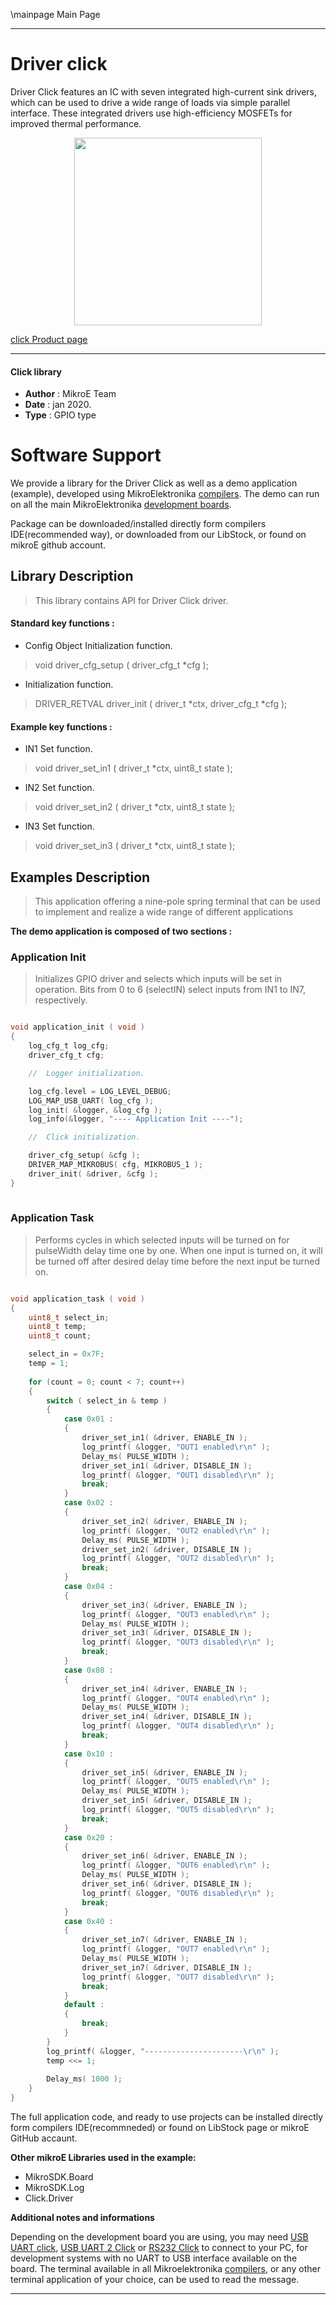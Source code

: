 \mainpage Main Page
 
---
# Driver click

Driver Click features an IC with seven integrated high-current sink drivers, which can be used to drive a wide range of loads via simple parallel interface. These integrated drivers use high-efficiency MOSFETs for improved thermal performance.

<p align="center">
  <img src="https://download.mikroe.com/images/click_for_ide/driver_click.png" height=300px>
</p>

[click Product page](https://www.mikroe.com/driver-click)

---


#### Click library 

- **Author**        : MikroE Team
- **Date**          : jan 2020.
- **Type**          : GPIO type


# Software Support

We provide a library for the Driver Click 
as well as a demo application (example), developed using MikroElektronika 
[compilers](https://shop.mikroe.com/compilers). 
The demo can run on all the main MikroElektronika [development boards](https://shop.mikroe.com/development-boards).

Package can be downloaded/installed directly form compilers IDE(recommended way), or downloaded from our LibStock, or found on mikroE github account. 

## Library Description

> This library contains API for Driver Click driver.

#### Standard key functions :

- Config Object Initialization function.
> void driver_cfg_setup ( driver_cfg_t *cfg ); 
 
- Initialization function.
> DRIVER_RETVAL driver_init ( driver_t *ctx, driver_cfg_t *cfg );


#### Example key functions :

- IN1 Set function.
> void driver_set_in1 ( driver_t *ctx, uint8_t state );
 
- IN2 Set function.
> void driver_set_in2 ( driver_t *ctx, uint8_t state );

- IN3 Set function.
> void driver_set_in3 ( driver_t *ctx, uint8_t state );

## Examples Description
 
> This application offering a nine-pole spring terminal that can be used to implement and realize a wide range of different applications 

**The demo application is composed of two sections :**

### Application Init 


> Initializes GPIO driver and selects which inputs will be set in operation.
   Bits from 0 to 6 (selectIN) select inputs from IN1 to IN7, respectively.
 

```c

void application_init ( void )
{
    log_cfg_t log_cfg;
    driver_cfg_t cfg;

    //  Logger initialization.

    log_cfg.level = LOG_LEVEL_DEBUG;
    LOG_MAP_USB_UART( log_cfg );
    log_init( &logger, &log_cfg );
    log_info(&logger, "---- Application Init ----");

    //  Click initialization.

    driver_cfg_setup( &cfg );
    DRIVER_MAP_MIKROBUS( cfg, MIKROBUS_1 );
    driver_init( &driver, &cfg );
}
  
```

### Application Task

> Performs cycles in which selected inputs will be turned on for pulseWidth
   delay time one by one. When one input is turned on, it will be turned off after desired delay time before the next input be turned on.

```c

void application_task ( void )
{
    uint8_t select_in;
    uint8_t temp;
    uint8_t count;

    select_in = 0x7F;
    temp = 1;
    
    for (count = 0; count < 7; count++)
    {
        switch ( select_in & temp )
        {
            case 0x01 :
            {
                driver_set_in1( &driver, ENABLE_IN );
                log_printf( &logger, "OUT1 enabled\r\n" );
                Delay_ms( PULSE_WIDTH );
                driver_set_in1( &driver, DISABLE_IN );
                log_printf( &logger, "OUT1 disabled\r\n" );
                break;
            }
            case 0x02 :
            {
                driver_set_in2( &driver, ENABLE_IN );
                log_printf( &logger, "OUT2 enabled\r\n" );
                Delay_ms( PULSE_WIDTH );
                driver_set_in2( &driver, DISABLE_IN );
                log_printf( &logger, "OUT2 disabled\r\n" );
                break;
            }
            case 0x04 :
            {
                driver_set_in3( &driver, ENABLE_IN );
                log_printf( &logger, "OUT3 enabled\r\n" );
                Delay_ms( PULSE_WIDTH );
                driver_set_in3( &driver, DISABLE_IN );
                log_printf( &logger, "OUT3 disabled\r\n" );
                break;
            }
            case 0x08 :
            {
                driver_set_in4( &driver, ENABLE_IN );
                log_printf( &logger, "OUT4 enabled\r\n" );
                Delay_ms( PULSE_WIDTH );
                driver_set_in4( &driver, DISABLE_IN );
                log_printf( &logger, "OUT4 disabled\r\n" );
                break;
            }
            case 0x10 :
            {
                driver_set_in5( &driver, ENABLE_IN );
                log_printf( &logger, "OUT5 enabled\r\n" );
                Delay_ms( PULSE_WIDTH );
                driver_set_in5( &driver, DISABLE_IN );
                log_printf( &logger, "OUT5 disabled\r\n" );
                break;
            }
            case 0x20 :
            {
                driver_set_in6( &driver, ENABLE_IN );
                log_printf( &logger, "OUT6 enabled\r\n" );
                Delay_ms( PULSE_WIDTH );
                driver_set_in6( &driver, DISABLE_IN );
                log_printf( &logger, "OUT6 disabled\r\n" );
                break;
            }
            case 0x40 :
            {
                driver_set_in7( &driver, ENABLE_IN );
                log_printf( &logger, "OUT7 enabled\r\n" );
                Delay_ms( PULSE_WIDTH );
                driver_set_in7( &driver, DISABLE_IN );
                log_printf( &logger, "OUT7 disabled\r\n" );
                break;
            }
            default :
            {
                break;
            }
        }
        log_printf( &logger, "----------------------\r\n" );
        temp <<= 1;
        
        Delay_ms( 1000 );
    }
}  

```

The full application code, and ready to use projects can be  installed directly form compilers IDE(recommneded) or found on LibStock page or mikroE GitHub accaunt.

**Other mikroE Libraries used in the example:** 

- MikroSDK.Board
- MikroSDK.Log
- Click.Driver

**Additional notes and informations**

Depending on the development board you are using, you may need 
[USB UART click](https://shop.mikroe.com/usb-uart-click), 
[USB UART 2 Click](https://shop.mikroe.com/usb-uart-2-click) or 
[RS232 Click](https://shop.mikroe.com/rs232-click) to connect to your PC, for 
development systems with no UART to USB interface available on the board. The 
terminal available in all Mikroelektronika 
[compilers](https://shop.mikroe.com/compilers), or any other terminal application 
of your choice, can be used to read the message.



---
